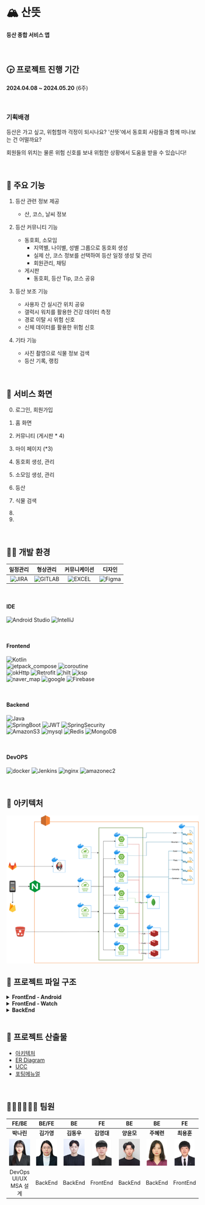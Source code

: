 # 🏔 산뜻

#### 등산 종합 서비스 앱

<br />

## 🕞 프로젝트 진행 기간
**2024.04.08 ~ 2024.05.20** (6주)

<br />

### 기획배경
등산은 가고 싶고, 위험할까 걱정이 되시나요?
'산뜻'에서 동호회 사람들과 함께 떠나보는 건 어떨까요?

회원들의 위치는 물론 위험 신호를 보내 위험한 상황에서 도움을 받을 수 있습니다!

<br />

## 💬 주요 기능
1. 등산 관련 정보 제공
    - 산, 코스, 날씨 정보

2. 등산 커뮤니티 기능
    - 동호회, 소모임
        - 지역별, 나이별, 성별 그룹으로 동호회 생성
        - 실제 산, 코스 정보를 선택하여 등산 일정 생성 및 관리
        - 회원관리, 채팅
    - 게시판
        - 동호회, 등산 Tip, 코스 공유

3. 등산 보조 기능
    - 사용자 간 실시간 위치 공유
    - 갤럭시 워치를 활용한 건강 데이터 측정
    - 경로 이탈 시 위험 신호
    - 신체 데이터를 활용한 위험 신호

4. 기타 기능
    - 사진 촬영으로 식물 정보 검색
    - 등산 기록, 랭킹


<br />

## 📱 서비스 화면

0. 로그인, 회원가입

0. 홈 화면

0. 커뮤니티 (게시판 * 4)

0. 마이 페이지 (*3)

0. 동호회 생성, 관리

0. 소모임 생성, 관리

0. 등산

0. 식물 검색

0. 

0. 


<br />

## 👩‍💻 개발 환경

<a name="item-three"></a>

|일정관리|형상관리|커뮤니케이션|디자인|
|:---:|:---:|:---:|:---:|
| ![JIRA](https://img.shields.io/badge/jira-0052CC?style=for-the-badge&logo=jirasoftware&logoColor=white) | ![GITLAB](https://img.shields.io/badge/gitlab-FC6D26?style=for-the-badge&logo=gitlab&logoColor=white) | ![EXCEL](https://img.shields.io/badge/googlesheets-34A853?style=for-the-badge&logo=notion&logoColor=white) | ![Figma](https://img.shields.io/badge/figma-%23F24E1E.svg?style=for-the-badge&logo=figma&logoColor=white) |


<br />


#### **IDE**

![Android Studio](https://img.shields.io/badge/android%20studio-346ac1?style=for-the-badge&logo=android%20studio&logoColor=white) ![IntelliJ](https://img.shields.io/badge/intellijidea-000000?style=for-the-badge&logo=intellijidea&logoColor=white)

<br />


#### **Frontend**
![Kotlin](https://img.shields.io/badge/kotlin-%237F52FF.svg?style=for-the-badge&logo=kotlin&logoColor=white)  
![jetpack_compose](https://img.shields.io/badge/jetpack_compose-4285F4?style=for-the-badge&logo=jetpackcompose&logoColor=white) ![coroutine](https://img.shields.io/badge/coroutine-8A9296?style=for-the-badge&logo=coroutine&logoColor=white)  
![okHttp](https://img.shields.io/badge/okHttp-009020?style=for-the-badge&logo=okHttp&logoColor=white) ![Retrofit](https://img.shields.io/badge/Retrofit-CC0000?style=for-the-badge&logo=Retrofit&logoColor=white)
![hilt](https://img.shields.io/badge/hilt-231F20?style=for-the-badge&logo=hilt&logoColor=white) ![ksp](https://img.shields.io/badge/ksp-ED8106?style=for-the-badge&logo=ksp&logoColor=white)  
![naver_map](https://img.shields.io/badge/naver_map-03C75A?style=for-the-badge&logo=naver&logoColor=white) ![google](https://img.shields.io/badge/google_map-4285F4?style=for-the-badge&logo=google&logoColor=white) ![Firebase](https://img.shields.io/badge/firebase-FFCA28?style=for-the-badge&logo=firebase&logoColor=white)

<br />


#### **Backend**

![Java](https://img.shields.io/badge/java-%23ED8B00.svg?style=for-the-badge&logo=openjdk&logoColor=white)  
![SpringBoot](https://img.shields.io/badge/springboot-6DB33F?style=for-the-badge&logo=springboot&logoColor=white) ![JWT](https://img.shields.io/badge/JWT-black?style=for-the-badge&logo=JSON%20web%20tokens) ![SpringSecurity](https://img.shields.io/badge/springsecurity-6DB33F?style=for-the-badge&logo=springsecurity&logoColor=white)  
![AmazonS3](https://img.shields.io/badge/AmazonS3-569A31?style=for-the-badge&logo=AmazonS3&logoColor=white) ![mysql](https://img.shields.io/badge/mysql-4479A1?style=for-the-badge&logo=mysql&logoColor=white) ![Redis](https://img.shields.io/badge/redis-DC382D?style=for-the-badge&logo=redis&logoColor=white) ![MongoDB](https://img.shields.io/badge/MongoDB-%234ea94b.svg?style=for-the-badge&logo=mongodb&logoColor=white)

<br />


#### **DevOPS**

![docker](https://img.shields.io/badge/docker-2496ED?style=for-the-badge&logo=docker&logoColor=white) ![Jenkins](https://img.shields.io/badge/Jenkins-D24939?style=for-the-badge&logo=Jenkins&logoColor=white) ![nginx](https://img.shields.io/badge/nginx-009639?style=for-the-badge&logo=nginx&logoColor=white) ![amazonec2](https://img.shields.io/badge/amazonec2-FF9900?style=for-the-badge&logo=amazonec2&logoColor=white)

<br />

## 🏢 아키텍처
<img src="./documents/산뜻_아키텍처.png" style="background-color: white;">



## 📂 프로젝트 파일 구조

<details>
<summary><b>FrontEnd - Android</b></summary>

```
📦santeut
 ┣ 📂data
 ┃ ┣ 📂apiservice
 ┃ ┃ ┣ 📜AuthApiService.kt
 ┃ ┃ ┣ 📜CommonApiService.kt
 ┃ ┃ ┣ 📜GuildApiService.kt
 ┃ ┃ ┣ 📜HikingApiService.kt
 ┃ ┃ ┣ 📜MountainApiService.kt
 ┃ ┃ ┣ 📜PartyApiService.kt
 ┃ ┃ ┣ 📜PlantIdApi.kt
 ┃ ┃ ┣ 📜PostApiService.kt
 ┃ ┃ ┣ 📜UserApiService.kt
 ┃ ┃ ┗ 📜WeatherApi.kt
 ┃ ┣ 📂di
 ┃ ┃ ┣ 📜AppModule.kt
 ┃ ┃ ┣ 📜RemoteModule.kt
 ┃ ┃ ┣ 📜RepositoryModule.kt
 ┃ ┃ ┗ 📜WebSocketClient.kt
 ┃ ┣ 📂model
 ┃ ┃ ┣ 📂request
 ┃ ┃ ┃ ┣ 📜CreateCommentRequest.kt
 ┃ ┃ ┃ ┣ 📜CreatePartyRequest.kt
 ┃ ┃ ┃ ┣ 📜CreatePostRequest.kt
 ┃ ┃ ┃ ┣ 📜EndHikingRequest.kt
 ┃ ┃ ┃ ┣ 📜FCMTokenRequest.kt
 ┃ ┃ ┃ ┣ 📜GuildRequest.kt
 ┃ ┃ ┃ ┣ 📜LoginRequest.kt
 ┃ ┃ ┃ ┣ 📜PartyIdRequest.kt
 ┃ ┃ ┃ ┣ 📜PlantIdentificationRequest.kt
 ┃ ┃ ┃ ┣ 📜SignUpRequest.kt
 ┃ ┃ ┃ ┣ 📜StartHikingRequest.kt
 ┃ ┃ ┃ ┗ 📜WebSocketSendMessageRequest.kt
 ┃ ┃ ┣ 📂response
 ┃ ┃ ┃ ┣ 📜AllcourseResponse.kt
 ┃ ┃ ┃ ┣ 📜ChatResponse.kt
 ┃ ┃ ┃ ┣ 📜CommentResponse.kt
 ┃ ┃ ┃ ┣ 📜CoursePostDetailResponse.kt
 ┃ ┃ ┃ ┣ 📜GuildResponse.kt
 ┃ ┃ ┃ ┣ 📜HikingResponse.kt
 ┃ ┃ ┃ ┣ 📜LocationData.kt
 ┃ ┃ ┃ ┣ 📜LoginResponse.kt
 ┃ ┃ ┃ ┣ 📜MountainResponse.kt
 ┃ ┃ ┃ ┣ 📜MyCourseResponse.kt
 ┃ ┃ ┃ ┣ 📜MyProfileResponse.kt
 ┃ ┃ ┃ ┣ 📜PartyCourseResponse.kt
 ┃ ┃ ┃ ┣ 📜PartyResponse.kt
 ┃ ┃ ┃ ┣ 📜PostResponse.kt
 ┃ ┃ ┃ ┣ 📜ReadPostResponse.kt
 ┃ ┃ ┃ ┣ 📜UserLocationDataResponse.kt
 ┃ ┃ ┃ ┗ 📜WebSocketMessageResponse.kt
 ┃ ┃ ┣ 📜ApiResult.kt
 ┃ ┃ ┗ 📜CustomResponse.kt
 ┃ ┣ 📂repository
 ┃ ┃ ┣ 📜AuthRepository.kt
 ┃ ┃ ┣ 📜AuthRepositoryImpl.kt
 ┃ ┃ ┣ 📜CommonRepository.kt
 ┃ ┃ ┣ 📜CommonRepositoryImpl.kt
 ┃ ┃ ┣ 📜GuildRepository.kt
 ┃ ┃ ┣ 📜GuildRepositoryImpl.kt
 ┃ ┃ ┣ 📜HikingRepository.kt
 ┃ ┃ ┣ 📜HikingRepositoryImpl.kt
 ┃ ┃ ┣ 📜MountainRepository.kt
 ┃ ┃ ┣ 📜MountainRepositoryImpl.kt
 ┃ ┃ ┣ 📜PartyRepository.kt
 ┃ ┃ ┣ 📜PartyRepositoryImpl.kt
 ┃ ┃ ┣ 📜PostRepository.kt
 ┃ ┃ ┣ 📜PostRepositoryImpl.kt
 ┃ ┃ ┣ 📜UserRepository.kt
 ┃ ┃ ┗ 📜UserRepositoryImpl.kt
 ┃ ┗ 📂util
 ┃ ┃ ┣ 📜AuthInterceptor.kt
 ┃ ┃ ┣ 📜CameraX.kt
 ┃ ┃ ┣ 📜CameraXFactory.kt
 ┃ ┃ ┣ 📜CameraXImpl.kt
 ┃ ┃ ┣ 📜RecordingInfo.kt
 ┃ ┃ ┣ 📜RecordingState.kt
 ┃ ┃ ┗ 📜SharedPreferencesUtil.kt
 ┣ 📂designsystem
 ┃ ┗ 📂theme
 ┃ ┃ ┣ 📜Color.kt
 ┃ ┃ ┣ 📜Theme.kt
 ┃ ┃ ┣ 📜Type.kt
 ┃ ┃ ┗ 📜Typography.kt
 ┣ 📂domain
 ┃ ┗ 📂usecase
 ┃ ┃ ┣ 📜CommonUseCase.kt
 ┃ ┃ ┣ 📜FCMTokenUseCase.kt
 ┃ ┃ ┣ 📜GuildUseCase.kt
 ┃ ┃ ┣ 📜HikingUseCase.kt
 ┃ ┃ ┣ 📜LoginUseCase.kt
 ┃ ┃ ┣ 📜MountainUseCase.kt
 ┃ ┃ ┣ 📜PartyUseCase.kt
 ┃ ┃ ┣ 📜PostUseCase.kt
 ┃ ┃ ┣ 📜SignUpUseCase.kt
 ┃ ┃ ┗ 📜UserUseCase.kt
 ┣ 📂ui
 ┃ ┣ 📂chat
 ┃ ┃ ┣ 📜ChatListScreen.kt
 ┃ ┃ ┣ 📜ChatScreen.kt
 ┃ ┃ ┣ 📜ChatViewModel.kt
 ┃ ┃ ┗ 📜Message.kt
 ┃ ┣ 📂community
 ┃ ┃ ┣ 📂common
 ┃ ┃ ┃ ┣ 📜CommentScreen.kt
 ┃ ┃ ┃ ┗ 📜ReadPostScreen.kt
 ┃ ┃ ┣ 📂course
 ┃ ┃ ┃ ┣ 📜CreateCoursePostScreen.kt
 ┃ ┃ ┃ ┣ 📜FindHikingHistory.kt
 ┃ ┃ ┃ ┣ 📜PostCourseScreen.kt
 ┃ ┃ ┃ ┗ 📜ReadCoursePostScreen.kt
 ┃ ┃ ┣ 📂guild
 ┃ ┃ ┃ ┗ 📜JoinGuildScreen.kt
 ┃ ┃ ┣ 📂party
 ┃ ┃ ┃ ┗ 📜JoinPartyScreen.kt
 ┃ ┃ ┣ 📂tips
 ┃ ┃ ┃ ┣ 📜CreateTipPostScreen.kt
 ┃ ┃ ┃ ┗ 📜PostTipsScreen.kt
 ┃ ┃ ┣ 📜CommonViewModel.kt
 ┃ ┃ ┣ 📜CommunityScreen.kt
 ┃ ┃ ┗ 📜PostViewModel.kt
 ┃ ┣ 📂guild
 ┃ ┃ ┣ 📜CreateGuildPostScreen.kt
 ┃ ┃ ┣ 📜CreateGuildScreen.kt
 ┃ ┃ ┣ 📜GuildApplyListScreen.kt
 ┃ ┃ ┣ 📜GuildCommunityScreen.kt
 ┃ ┃ ┣ 📜GuildInfoScreen.kt
 ┃ ┃ ┣ 📜GuildMemberListScreen.kt
 ┃ ┃ ┣ 📜GuildPostDetailScreen.kt
 ┃ ┃ ┣ 📜GuildRankingScreen.kt
 ┃ ┃ ┣ 📜GuildScreen.kt
 ┃ ┃ ┣ 📜GuildViewModel.kt
 ┃ ┃ ┣ 📜MyGuildListScreen.kt
 ┃ ┃ ┣ 📜MyGuildScreen.kt
 ┃ ┃ ┗ 📜UpdateGuildScreen.kt
 ┃ ┣ 📂home
 ┃ ┃ ┣ 📜HomeScreen.kt
 ┃ ┃ ┗ 📜HomeViewModel.kt
 ┃ ┣ 📂landing
 ┃ ┃ ┣ 📜LandingScreen.kt
 ┃ ┃ ┣ 📜UserState.kt
 ┃ ┃ ┗ 📜UserViewModel.kt
 ┃ ┣ 📂login
 ┃ ┃ ┣ 📜LoginEvent.kt
 ┃ ┃ ┣ 📜LoginScreen.kt
 ┃ ┃ ┗ 📜LoginViewModel.kt
 ┃ ┣ 📂map
 ┃ ┃ ┣ 📜LocationModule.kt
 ┃ ┃ ┣ 📜MapScreen.kt
 ┃ ┃ ┣ 📜MapViewModel.kt
 ┃ ┃ ┣ 📜PlantViewModel.kt
 ┃ ┃ ┗ 📜SearchPlant.kt
 ┃ ┣ 📂mountain
 ┃ ┃ ┣ 📜MountainListScreen.kt
 ┃ ┃ ┣ 📜MountainScreen.kt
 ┃ ┃ ┗ 📜MountainViewModel.kt
 ┃ ┣ 📂mypage
 ┃ ┃ ┣ 📜MyHikingScreen.kt
 ┃ ┃ ┣ 📜MyPageScreen.kt
 ┃ ┃ ┣ 📜MyProfileScreen.kt
 ┃ ┃ ┣ 📜MyScheduleScreen.kt
 ┃ ┃ ┗ 📜UserViewModel.kt
 ┃ ┣ 📂navigation
 ┃ ┃ ┣ 📂bottom
 ┃ ┃ ┃ ┣ 📜BottomNavBar.kt
 ┃ ┃ ┃ ┣ 📜CommunityNavGraph.kt
 ┃ ┃ ┃ ┣ 📜GuildNavGraph.kt
 ┃ ┃ ┃ ┣ 📜HomeNavGraph.kt
 ┃ ┃ ┃ ┣ 📜MapNavGraph.kt
 ┃ ┃ ┃ ┣ 📜MountainNavGraph.kt
 ┃ ┃ ┃ ┗ 📜MyPageNavGraph.kt
 ┃ ┃ ┣ 📂top
 ┃ ┃ ┃ ┣ 📜TopBar.kt
 ┃ ┃ ┃ ┗ 📜TopNavGraph.kt
 ┃ ┃ ┣ 📜SanteutNavGraph.kt
 ┃ ┃ ┗ 📜UnAuthNavGraph.kt
 ┃ ┣ 📂noti
 ┃ ┃ ┗ 📜NotiScreen.kt
 ┃ ┣ 📂party
 ┃ ┃ ┣ 📜InputPartyInfoScreen.kt
 ┃ ┃ ┣ 📜MyPartyListScreen.kt
 ┃ ┃ ┣ 📜PartyViewModel.kt
 ┃ ┃ ┗ 📜SelectedMountain.kt
 ┃ ┣ 📂signup
 ┃ ┃ ┣ 📜SIgnUpEvent.kt
 ┃ ┃ ┣ 📜SignUpScreen.kt
 ┃ ┃ ┗ 📜SignUpViewModel.kt
 ┃ ┗ 📂wearable
 ┃ ┃ ┗ 📜WearableViewModel.kt
 ┣ 📜MainActivity.kt
 ┣ 📜MainApplication.kt
 ┣ 📜MyFirebaseMessagingService.kt
 ┗ 📜SanteutApp.kt
```

</details>

<details>
<summary><b>FrontEnd - Watch</b></summary>

```
📦santeut
 ┣ 📂data
 ┃ ┣ 📜ExerciseClientKtx.kt
 ┃ ┣ 📜ExerciseClientManager.kt
 ┃ ┗ 📜HealthServicesRepository.kt
 ┣ 📂design
 ┃ ┗ 📂theme
 ┃ ┃ ┗ 📜Theme.kt
 ┣ 📂di
 ┃ ┣ 📜BindService.kt
 ┃ ┣ 📜MainModule.kt
 ┃ ┗ 📜ServiceModule.kt
 ┣ 📂service
 ┃ ┣ 📜ExerciseLogger.kt
 ┃ ┣ 📜ExerciseNotificationManager.kt
 ┃ ┣ 📜ExerciseService.kt
 ┃ ┣ 📜ExerciseServiceMonitor.kt
 ┃ ┗ 📜ExerciseState.kt
 ┣ 📂ui
 ┃ ┣ 📂health
 ┃ ┃ ┣ 📜HealthScreen.kt
 ┃ ┃ ┣ 📜HealthScreenState.kt
 ┃ ┃ ┗ 📜HealthViewModel.kt
 ┃ ┣ 📂main
 ┃ ┃ ┣ 📜MainScreen.kt
 ┃ ┃ ┗ 📜MainViewModel.kt
 ┃ ┣ 📂map
 ┃ ┃ ┗ 📜MapScreen.kt
 ┃ ┣ 📜HealthDataViewModel.kt
 ┃ ┗ 📜WearableModule.kt
 ┣ 📜MainActivity.kt
 ┣ 📜MainApplication.kt
 ┗ 📜SanteutApp.kt
```

</details>

<details>
<summary><b>BackEnd</b></summary>

```
📦gateway
 ┣ 📂authorize
 ┃ ┗ 📜AuthorizationToken.java
 ┣ 📂filter
 ┃ ┣ 📜CustomFilter.java
 ┃ ┗ 📜GlobalFilter.java
 ┗ 📜GatewayApplication.java
 ```

```
📦auth
 ┣ 📂common
 ┃ ┣ 📂exception
 ┃ ┃ ┣ 📜ApiExceptionController.java
 ┃ ┃ ┗ 📜DataNotFoundException.java
 ┃ ┣ 📂jwt
 ┃ ┃ ┣ 📜JwtFilter.java
 ┃ ┃ ┗ 📜JwtTokenProvider.java
 ┃ ┣ 📂response
 ┃ ┃ ┣ 📜BasicResponse.java
 ┃ ┃ ┣ 📜ErrorResponse.java
 ┃ ┃ ┣ 📜PagingResponse.java
 ┃ ┃ ┗ 📜ResponseCode.java
 ┃ ┣ 📂userDetail
 ┃ ┃ ┗ 📜CustomUserDetailsService.java
 ┃ ┗ 📂util
 ┃ ┃ ┗ 📜ResponseUtil.java
 ┣ 📂config
 ┃ ┣ 📜CorsConfig.java
 ┃ ┣ 📜RedisConfig.java
 ┃ ┣ 📜S3Config.java
 ┃ ┗ 📜SecurityConfig.java
 ┣ 📂controller
 ┃ ┣ 📜AuthController.java
 ┃ ┗ 📜UserController.java
 ┣ 📂dto
 ┃ ┣ 📂request
 ┃ ┃ ┣ 📜HikingRecordRequest.java
 ┃ ┃ ┣ 📜PartyMemberInfoRequest.java
 ┃ ┃ ┣ 📜SignInRequestDto.java
 ┃ ┃ ┣ 📜SignUpRequestDto.java
 ┃ ┃ ┣ 📜UpdatePasswordRequest.java
 ┃ ┃ ┣ 📜UpdateProfileImageRequest.java
 ┃ ┃ ┗ 📜UpdateProfileRequest.java
 ┃ ┗ 📂response
 ┃ ┃ ┣ 📜GetMountainRecordResponse.java
 ┃ ┃ ┣ 📜GetMypageProfileResponse.java
 ┃ ┃ ┣ 📜GetPartyMemberInfoResponse.java
 ┃ ┃ ┣ 📜GetUserInfoResponse.java
 ┃ ┃ ┣ 📜GetUserLevelResponse.java
 ┃ ┃ ┣ 📜JwtTokenResponseDto.java
 ┃ ┃ ┗ 📜SignInResponse.java
 ┣ 📂entity
 ┃ ┣ 📜Image.java
 ┃ ┣ 📜RefreshToken.java
 ┃ ┗ 📜UserEntity.java
 ┣ 📂feign
 ┣ 📂repository
 ┃ ┣ 📜RefreshTokenRepository.java
 ┃ ┗ 📜UserRepository.java
 ┣ 📂service
 ┃ ┣ 📂implementation
 ┃ ┃ ┣ 📜AuthServiceImpl.java
 ┃ ┃ ┗ 📜UserServiceImpl.java
 ┃ ┣ 📜AuthService.java
 ┃ ┗ 📜UserService.java
 ┣ 📂util
 ┃ ┣ 📜AgeUtil.java
 ┃ ┣ 📜ImageUtil.java
 ┃ ┗ 📜LevelUtil.java
 ┗ 📜AuthApplication.java
```

```
📦guild
 ┣ 📂common
 ┃ ┣ 📂exception
 ┃ ┃ ┣ 📜AccessDeniedException.java
 ┃ ┃ ┣ 📜ApiExceptionController.java
 ┃ ┃ ┣ 📜CategoryNotFoundException.java
 ┃ ┃ ┣ 📜DataNotFoundException.java
 ┃ ┃ ┗ 📜FeignClientException.java
 ┃ ┣ 📂response
 ┃ ┃ ┣ 📜BasicResponse.java
 ┃ ┃ ┣ 📜ErrorResponse.java
 ┃ ┃ ┣ 📜PagingResponse.java
 ┃ ┃ ┗ 📜ResponseCode.java
 ┃ ┗ 📂util
 ┃ ┃ ┗ 📜ResponseUtil.java
 ┣ 📂config
 ┃ ┣ 📜RedisConfig.java
 ┃ ┗ 📜S3Config.java
 ┣ 📂controller
 ┃ ┣ 📜GuildController.java
 ┃ ┣ 📜GuildPostController.java
 ┃ ┣ 📜GuildUserController.java
 ┃ ┗ 📜RankController.java
 ┣ 📂dto
 ┃ ┣ 📂request
 ┃ ┃ ┣ 📜CreateGuildRequest.java
 ┃ ┃ ┣ 📜GuildPostUpdateRequestDto.java
 ┃ ┃ ┣ 📜PatchGuildInfoRequest.java
 ┃ ┃ ┗ 📜PostCreateRequestDto.java
 ┃ ┗ 📂response
 ┃ ┃ ┣ 📜ApplyGuildListResponse.java
 ┃ ┃ ┣ 📜GetDetailGuildResponse.java
 ┃ ┃ ┣ 📜GetGuildListResponse.java
 ┃ ┃ ┣ 📜GetMyGuildResponse.java
 ┃ ┃ ┣ 📜GuildMemberListResponse.java
 ┃ ┃ ┣ 📜PartyMemberInfo.java
 ┃ ┃ ┣ 📜PostListResponseDto.java
 ┃ ┃ ┣ 📜PostReadResponseDto.java
 ┃ ┃ ┣ 📜RankMembersInfoResponse.java
 ┃ ┃ ┣ 📜RankUserInfo.java
 ┃ ┃ ┣ 📜SearchGuildListResponse.java
 ┃ ┃ ┣ 📜SearchGuildNameListResponse.java
 ┃ ┃ ┗ 📜UserInfoResponse.java
 ┣ 📂entity
 ┃ ┣ 📜BaseEntity.java
 ┃ ┣ 📜CategoryEntity.java
 ┃ ┣ 📜GuildEntity.java
 ┃ ┣ 📜GuildPostEntity.java
 ┃ ┣ 📜GuildRequestEntity.java
 ┃ ┣ 📜GuildUserEntity.java
 ┃ ┣ 📜Image.java
 ┃ ┗ 📜RegionEntity.java
 ┣ 📂feign
 ┃ ┣ 📂dto
 ┃ ┃ ┣ 📜AlarmRequestDto.java
 ┃ ┃ ┣ 📜CommentFeignDto.java
 ┃ ┃ ┣ 📜CommentListFeignDto.java
 ┃ ┃ ┣ 📜PartyMemberInfoRequest.java
 ┃ ┃ ┣ 📜PartyMemberInfoResponse.java
 ┃ ┃ ┗ 📜UserInfoFeignDto.java
 ┃ ┣ 📜AuthClient.java
 ┃ ┣ 📜CommonClient.java
 ┃ ┣ 📜FeignResponseDto.java
 ┃ ┗ 📜UserFeign.java
 ┣ 📂repository
 ┃ ┣ 📜CategoryRepository.java
 ┃ ┣ 📜GuildPostRepository.java
 ┃ ┣ 📜GuildRepository.java
 ┃ ┣ 📜GuildRequestRepository.java
 ┃ ┣ 📜GuildUserRepository.java
 ┃ ┗ 📜RegionRepository.java
 ┣ 📂service
 ┃ ┣ 📂implementation
 ┃ ┃ ┣ 📜GuildServiceImpl.java
 ┃ ┃ ┣ 📜GuildUserServiceImpl.java
 ┃ ┃ ┣ 📜PostServiceImpl.java
 ┃ ┃ ┗ 📜RankServiceImpl.java
 ┃ ┣ 📜GuildService.java
 ┃ ┣ 📜GuildUserService.java
 ┃ ┣ 📜PostService.java
 ┃ ┗ 📜RankService.java
 ┣ 📂util
 ┃ ┣ 📜ImageUtil.java
 ┃ ┗ 📜RegionUtil.java
 ┗ 📜GuildApplication.java
```  
```
📦mountain
 ┣ 📂common
 ┃ ┣ 📂config
 ┃ ┣ 📂exception
 ┃ ┃ ┣ 📜ApiExceptionController.java
 ┃ ┃ ┗ 📜NotFoundException.java
 ┃ ┣ 📂response
 ┃ ┃ ┣ 📜BasicResponse.java
 ┃ ┃ ┣ 📜ErrorResponse.java
 ┃ ┃ ┣ 📜PagingDataResponse.java
 ┃ ┃ ┗ 📜PagingResponse.java
 ┃ ┗ 📂util
 ┃ ┃ ┣ 📜GeometryUtils.java
 ┃ ┃ ┗ 📜ResponseUtil.java
 ┣ 📂controller
 ┃ ┗ 📜MountainController.java
 ┣ 📂dto
 ┃ ┣ 📂request
 ┃ ┃ ┗ 📜PartyTrackDataReginRequest.java
 ┃ ┗ 📂response
 ┃ ┃ ┣ 📜AllCourseResponse.java
 ┃ ┃ ┣ 📜CourseCoordResponseDto.java
 ┃ ┃ ┣ 📜CourseInfoResponseDto.java
 ┃ ┃ ┣ 📜LocationData.java
 ┃ ┃ ┣ 📜MountainDetailResponseDto.java
 ┃ ┃ ┣ 📜MountainInfoResponseDto.java
 ┃ ┃ ┣ 📜MountainSearchResponseDto.java
 ┃ ┃ ┣ 📜PartyCourseResponse.java
 ┃ ┃ ┗ 📜SearchResultResponse.java
 ┣ 📂entity
 ┃ ┣ 📜CourseEntity.java
 ┃ ┗ 📜MountainEntity.java
 ┣ 📂feign
 ┣ 📂repository
 ┃ ┣ 📜CourseRepository.java
 ┃ ┗ 📜MountainRepository.java
 ┣ 📂service
 ┃ ┣ 📜CourseService.java
 ┃ ┣ 📜CourseServiceImpl.java
 ┃ ┣ 📜MountainService.java
 ┃ ┗ 📜MountainServiceImpl.java
 ┗ 📜MountainApplication.java
```
</details>

<br />

## 📑 프로젝트 산출물
- [아키텍처](./documents/산뜻_아키텍처.png)
- [ER Diagram](./documents/산뜻_ERD.png)
- [UCC](https://youtu.be/j2zv7wjKVw4)
- [포팅메뉴얼](./exec/)

<br />

## 👨‍👨‍👧👨‍👨‍👧 팀원
|FE/BE|BE/FE|BE|FE|BE|BE|FE|
|:---:|:---:|:---:|:---:|:---:|:---:|:---:|
|**박나린**|**김가영**|**김동우**|**김영대**|**양윤모**|**주혜련**|**최용훈**|
|<img src="./documents/member/박나린.jpg" style="height: 70px">|<img src="./documents/member/김가영.jpg" style="height: 70px">|<img src="./documents/member/김동우.jpg" style="height: 70px">|<img src="./documents/member/김영대.jpg" style="height: 70px">|<img src="./documents/member/양윤모.jpg" style="height: 70px">|<img src="./documents/member/주혜련.jpg" style="height: 70px">|<img src="./documents/member/최용훈.jpg" style="height: 70px">|
| DevOps <br/> UI/UX <br/> MSA 설계 | BackEnd | BackEnd | FrontEnd | BackEnd | BackEnd | FrontEnd |
